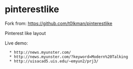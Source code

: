 pinterestlike
=============

Fork from: https://github.com/t0lkman/pinterestlike

Pinterest like layout

Live demo:
    
      * http://news.myunster.com/
      * http://news.myunster.com/?keyword=Modern%20Talking
      * http://uisacad5.uis.edu/~emyun2/prj3/
